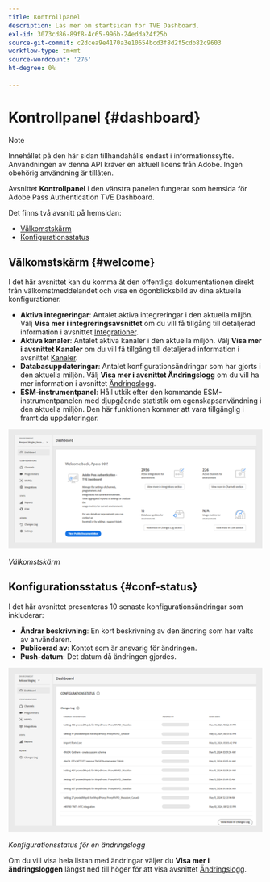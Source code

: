 ```yaml
---
title: Kontrollpanel
description: Läs mer om startsidan för TVE Dashboard.
exl-id: 3073cd86-89f8-4c65-996b-24edda24f25b
source-git-commit: c2dcea9e4170a3e10654bcd3f8d2f5cdb82c9603
workflow-type: tm+mt
source-wordcount: '276'
ht-degree: 0%

---
```


# Kontrollpanel {#dashboard}

>[!NOTE]
>
>Innehållet på den här sidan tillhandahålls endast i informationssyfte. Användningen av denna API kräver en aktuell licens från Adobe. Ingen obehörig användning är tillåten.

Avsnittet **Kontrollpanel** i den vänstra panelen fungerar som hemsida för Adobe Pass Authentication TVE Dashboard.

Det finns två avsnitt på hemsidan:

* [Välkomstskärm](#welcome-screen)
* [Konfigurationsstatus](#configuration-status)

## Välkomstskärm {#welcome}

I det här avsnittet kan du komma åt den offentliga dokumentationen direkt från välkomstmeddelandet och visa en ögonblicksbild av dina aktuella konfigurationer.

* **Aktiva integreringar**: Antalet aktiva integreringar i den aktuella miljön. Välj **Visa mer i integreringsavsnittet** om du vill få tillgång till detaljerad information i avsnittet [Integrationer](tve-dashboard-integrations.md).
* **Aktiva kanaler**: Antalet aktiva kanaler i den aktuella miljön. Välj **Visa mer i avsnittet Kanaler** om du vill få tillgång till detaljerad information i avsnittet [Kanaler](tve-dashboard-channels.md).
* **Databasuppdateringar**: Antalet konfigurationsändringar som har gjorts i den aktuella miljön. Välj **Visa mer i avsnittet Ändringslogg** om du vill ha mer information i avsnittet [Ändringslogg](tve-dashboard-changes-log.md).
* **ESM-instrumentpanel**: Håll utkik efter den kommande ESM-instrumentpanelen med djupgående statistik om egenskapsanvändning i den aktuella miljön. Den här funktionen kommer att vara tillgänglig i framtida uppdateringar.

![Välkomstskärm](assets/welcome-screen.png)

*Välkomstskärm*

## Konfigurationsstatus {#conf-status}

I det här avsnittet presenteras 10 senaste konfigurationsändringar som inkluderar:

* **Ändrar beskrivning**: En kort beskrivning av den ändring som har valts av användaren.
* **Publicerad av**: Kontot som är ansvarig för ändringen.
* **Push-datum**: Det datum då ändringen gjordes.

![Konfigurationsstatus för en ändringslogg](assets/configuration-status.png)

*Konfigurationsstatus för en ändringslogg*

Om du vill visa hela listan med ändringar väljer du **Visa mer i ändringsloggen** längst ned till höger för att visa avsnittet [Ändringslogg](tve-dashboard-changes-log.md).
